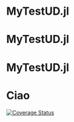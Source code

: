 # MyTestUD.jl
# MyTestUD.jl
# MyTestUD.jl

Ciao
=======

[![Coverage Status](https://coveralls.io/repos/github/piebat/MyTestUD.jl/badge.svg?branch=master)](https://coveralls.io/github/piebat/MyTestUD.jl?branch=master)
